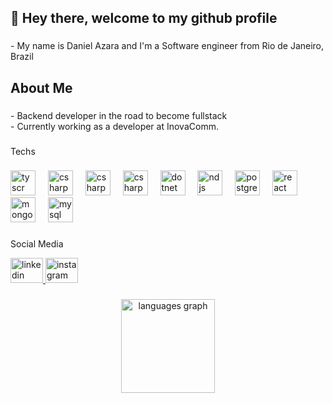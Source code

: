 <h2 align="left">👋 Hey there, welcome to my github profile</h2>

###

<p align="left">- My name is Daniel Azara and I'm a Software engineer from Rio de Janeiro, Brazil</p>

###

<h2 align="left">About Me</h2>

###

<p align="left">- Backend developer in the road to become fullstack<br>- Currently working as a developer at InovaComm.</p>

###

<p align="left">Techs</p>

###

<div align="left">
  <img src="https://skillicons.dev/icons?i=typescript" height="40" alt="tyscr logo"  />
  <img width="12" />
  <img src="https://skillicons.dev/icons?i=js" height="40" alt="csharp logo"  />
  <img width="12" />
  <img src="https://skillicons.dev/icons?i=python" height="40" alt="csharp logo"  />
  <img width="12" />
  <img src="https://skillicons.dev/icons?i=cs" height="40" alt="csharp logo"  />
  <img width="12" />
  <img src="https://skillicons.dev/icons?i=dotnet" height="40" alt="dotnet"  />
  <img width="12" />
  <img src="https://skillicons.dev/icons?i=nodejs" height="40" alt="ndjs logo"  />
  <img width="12" />
  <img src="https://skillicons.dev/icons?i=postgres" height="40" alt="postgresql logo"  />
  <img width="12" />
  <img src="https://skillicons.dev/icons?i=react" height="40" alt="react logo"  />
  <img width="12" />
  <img src="https://skillicons.dev/icons?i=mongodb" height="40" alt="mongodb logo"  />
  <img width="12" />
  <img src="https://skillicons.dev/icons?i=mysql" height="40" alt="mysql logo"  />
</div>

###


###



###
<p align="left">Social Media</p>


<div align="left">
  <a href="https://www.linkedin.com/in/daniel-azara/" target="_blank">
    <img src="https://raw.githubusercontent.com/maurodesouza/profile-readme-generator/master/src/assets/icons/social/linkedin/default.svg" width="52" height="40" alt="linkedin logo"  />
  </a>
  <a href="https://www.instagram.com/azara.daniel/" target="_blank">
    <img src="https://raw.githubusercontent.com/maurodesouza/profile-readme-generator/master/src/assets/icons/social/instagram/default.svg" width="52" height="40" alt="instagram logo"  />
  </a>
</div>

###

<div align="center">
  <img src="https://github-readme-stats.vercel.app/api/top-langs?username=Daniaz98&locale=en&hide_title=false&layout=compact&card_width=320&langs_count=6&theme=dracula&hide_border=false&order=2" height="150" alt="languages graph"  />
</div>

###
